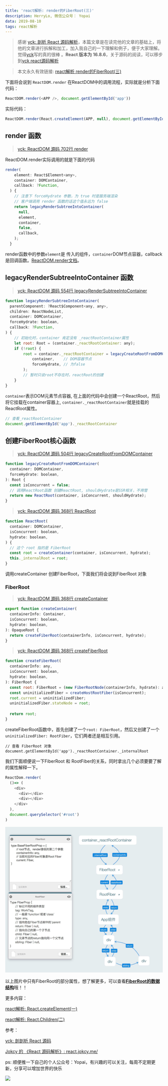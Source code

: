 ```yaml
---
title: 'react解析: render的FiberRoot(三)'
description: HerryLo, 微信公众号： Yopai
data: 2019-08-10
tags: react解析
---
```


> 感谢 [yck: 剖析 React 源码解析](https://github.com/KieSun/Dream/issues/19)，本篇文章是在读完他的文章的基础上，将他的文章进行拆解和加工，加入我自己的一下理解和例子，便于大家理解。觉得[yck](https://github.com/KieSun)写的真的很棒 。**React 版本为 16.8.6**，关于源码的阅读，可以移步到[yck react源码解析](https://github.com/KieSun/react-interpretation)

> 本文永久有效链接: [react解析 render的FiberRoot(三)](https://github.com/AttemptWeb/Record/issues/9)

下面将会说到 ```ReactDOM.render``` 在ReactDOM中的调用流程，实际就是分析下面代码：
```javascript
ReactDOM.render(<APP />, document.getElementById('app'))
```
实际代码：
```javascript
ReactDOM.render(React.createElement(APP, null), document.getElementById('app'));
```

## render 函数 
> [yck: ReactDOM 源码 702行 render](https://github.com/KieSun/react-interpretation/blob/master/packages/react-dom/src/client/ReactDOM.js#L702)

ReactDOM.render实际调用的就是下面的代码
```javascript
render(
    element: React$Element<any>,
    container: DOMContainer,
    callback: ?Function,
  ) {
    // 注意下 forceHydrate 参数，为 true 时是服务端渲染
    // 客户端调用 render 函数的话这个值永远为 false
    return legacyRenderSubtreeIntoContainer(
      null,
      element,
      container,
      false,
      callback,
    );
  }
```
render函数中的参数```element```是 传入的组件，```container```DOM节点容器，callback是回调函数。[ReactDOM.render文档](http://react.html.cn/docs/react-dom.html#render)。

## legacyRenderSubtreeIntoContainer 函数
> [yck: ReactDOM 源码 554行 legacyRenderSubtreeIntoContainer](https://github.com/KieSun/react-interpretation/blob/master/packages/react-dom/src/client/ReactDOM.js#L554)
```javascript
function legacyRenderSubtreeIntoContainer(
  parentComponent: ?React$Component<any, any>,
  children: ReactNodeList,
  container: DOMContainer,
  forceHydrate: boolean,
  callback: ?Function,
) {
    // 初始化时，container 肯定没有 _reactRootContainer属性
    let root: Root = (container._reactRootContainer: any);
    if (!root) {
        root = container._reactRootContainer = legacyCreateRootFromDOMContainer(
            container,    // DOM容器节点
            forceHydrate, // 为false
        );
        // 暂时只说root不存在时，reactRoot的创建
    }
}
```
```container```表示DOM元素节点容器, 在上面的代码中会创建一个ReactRoot，然后将它挂载在container容器上, ```container._reactRootContainer```就是挂载的ReactRoot属性。
```javascript
// 查看_reactRootContainer
document.getElementById('app')._reactRootContainer
```

## 创建FiberRoot核心函数
> [yck: ReactDOM 源码 504行 legacyCreateRootFromDOMContainer](https://github.com/KieSun/react-interpretation/blob/master/packages/react-dom/src/client/ReactDOM.js#L504)
```javascript
function legacyCreateRootFromDOMContainer(
  container: DOMContainer,
  forceHydrate: boolean,
): Root {
  const isConcurrent = false;
  // 调用ReactRoot函数 创建ReactRoot, shouldHydrate是SSR相关，不用管
  return new ReactRoot(container, isConcurrent, shouldHydrate);
}
```
> [yck: ReactDOM 源码 368行 ReactRoot](https://github.com/KieSun/react-interpretation/blob/master/packages/react-dom/src/client/ReactDOM.js#L368)
```javascript
function ReactRoot(
  container: DOMContainer,
  isConcurrent: boolean,
  hydrate: boolean,
) {
  // 这个 root 指的是 FiberRoot
  const root = createContainer(container, isConcurrent, hydrate);
  this._internalRoot = root;
}
```
调用createContainer 创建FiberRoot，下面我们将会说到FiberRoot 对象

### FiberRoot
> [yck: ReactDOM 源码 368行 createContainer](https://github.com/KieSun/react-interpretation/blob/master/packages/react-reconciler/src/ReactFiberReconciler.js#L276)
```javascript
export function createContainer(
  containerInfo: Container,
  isConcurrent: boolean,
  hydrate: boolean,
): OpaqueRoot {
  return createFiberRoot(containerInfo, isConcurrent, hydrate);
}
```
> [yck: ReactDOM 源码 368行 createFiberRoot](https://github.com/KieSun/react-interpretation/blob/master/packages/react-reconciler/src/ReactFiberRoot.js#L168)
```javascript
function createFiberRoot(
  containerInfo: any,
  isConcurrent: boolean,
  hydrate: boolean,
): FiberRoot {
  const root: FiberRoot = (new FiberRootNode(containerInfo, hydrate): any);
  const uninitializedFiber = createHostRootFiber(isConcurrent);
  root.current = uninitializedFiber;
  uninitializedFiber.stateNode = root;

  return root;
}
```
createFiberRoot函数中，首先创建了一个```root: FiberRoot```，然后又创建了一个```uninitializedFiber: RootFiber```，它们两者还是相互引用。
```
// 查看 FiberRoot 对象
document.getElementById('app')._reactRootContainer._internalRoot
```
我们下面顺便说一下FiberRoot 和 RootFiber的关系，同时拿出几个必须要要了解的属性解释一下。
```javascript
ReactDom.render(
  ()=> (
    <div>
      <div></div>
      <div></div>
    </div>
  ), 
  document.querySelector('#root')
)
```

![img](https://raw.githubusercontent.com/AttemptWeb/Record/master/Img/1565408715828%20.jpg)

以上图片中只有FiberRoot的部分属性，想了解更多，可以查看[**FiberRoot的数据结构**](https://react.jokcy.me/book/api/react-structure.html)哦！！

更多内容：

[react解析: React.createElement(一)](https://github.com/AttemptWeb/Record/issues/7)

[react解析: React.Children(二)](https://github.com/AttemptWeb/Record/issues/8)

参考：

[yck: 剖剖析 React 源码](https://github.com/KieSun/Dream/issues/18)

[Jokcy 的 《React 源码解析》: react.jokcy.me/](https://react.jokcy.me/book/api/react-element.html)

ps: 顺便推一下自己的个人公众号：Yopai，有兴趣的可以关注，每周不定期更新，分享可以增加世界的快乐

![](https://i.screenshot.net/g2x6lbd)
